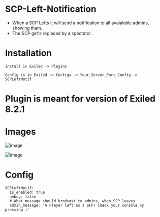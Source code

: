# SCP-Left-Notification
- When a SCP Lefts it will send a notification to all avaialable admins, showing them.
- The SCP get's replaced by a spectator.

# Installation
```
Install in Exiled -> Plugins
```
```
Config is in Exiled -> Configs -> Your_Server_Port_Config -> SCPLeftNotif
```

# Plugin is meant for version of Exiled 8.2.1


# Images

![image](https://github.com/Adyman0010/SCP-Left-Notification/assets/139592888/e2d8915e-dd88-4103-a948-5aa1ec7f46cb)


![image](https://github.com/Adyman0010/SCP-Left-Notification/assets/139592888/d919a78c-44ea-4d07-860a-66828b3f603e)

# Config

```
SCPLeftNotif:
  is_enabled: true
  debug: false
  # What message should brodcast to admins, when SCP leaves
  admin_message: 'A Player left as a SCP! Check your console by pressing ;'
